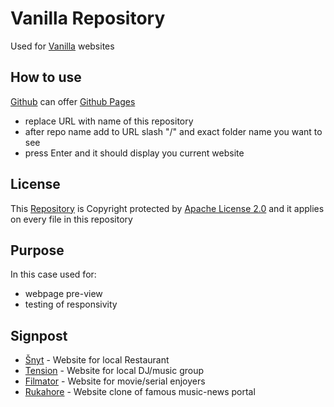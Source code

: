 # Vanilla Repository

<!-- 

Document created using [Markdown](https://www.markdownguide.org/getting-started/)
- learn basic functions: https://docs.github.com/en/github/writing-on-github/getting-started-with-writing-and-formatting-on-github/basic-writing-and-formatting-syntax
 
-->

Used for [Vanilla](https://stackoverflow.com/questions/20836115/what-does-vanilla-mean) websites

## How to use

[Github](https://github.com/) can offer [Github Pages](https://pages.github.com/)

- replace URL with name of this repository
- after repo name add to URL slash "/" and exact folder name you want to see
- press Enter and it should display you current website

## License

This [Repository](https://docs.github.com/en/get-started/quickstart/create-a-repo) is Copyright protected by [Apache License 2.0](https://www.apache.org/licenses/LICENSE-2.0) and it applies on every file in this repository

## Purpose

In this case used for:
- webpage pre-view
- testing of responsivity

## Signpost

- [Šnyt](https://filipmachala88.github.io/Snyt/) - Website for local Restaurant
- [Tension](https://filipmachala88.github.io/Tension/) - Website for local DJ/music group
- [Filmator](https://filipmachala88.github.io/Filmator/) - Website for movie/serial enjoyers
- [Rukahore](https://filipmachala88.github.io/Filmator/news.rukahore.sk/) - Website clone of famous music-news portal

